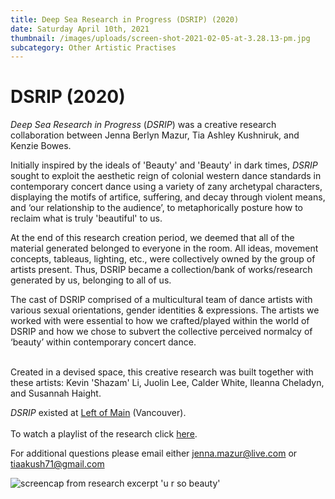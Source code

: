 ```yaml
---
title: Deep Sea Research in Progress (DSRIP) (2020)
date: Saturday April 10th, 2021
thumbnail: /images/uploads/screen-shot-2021-02-05-at-3.28.13-pm.jpg
subcategory: Other Artistic Practises
---
```

# DSRIP (2020)

*Deep Sea Research in Progress* (*DSRIP*) was a creative research collaboration between Jenna Berlyn Mazur, Tia Ashley Kushniruk, and Kenzie Bowes. 

Initially inspired by the ideals of 'Beauty' and 'Beauty' in dark times, *DSRIP* sought to exploit the aesthetic reign of colonial western dance standards in contemporary concert dance using a variety of zany archetypal characters, displaying the motifs of artifice, suffering, and decay through violent means, and ‘our relationship to the audience’, to metaphorically posture how to reclaim what is truly 'beautiful' to us. 

At the end of this research creation period, we deemed that all of the material generated belonged to everyone in the room. All ideas, movement concepts, tableaus, lighting, etc., were collectively owned by the group of artists present. Thus, DSRIP became a collection/bank of works/research generated by us, belonging to all of us. 

The cast of DSRIP comprised of a multicultural team of dance artists with various sexual orientations, gender identities & expressions. The artists we worked with were essential to how we crafted/played within the world of DSRIP and how we chose to subvert the collective perceived normalcy of ‘beauty’ within contemporary concert dance. 

\
Created in a devised space, this creative research was built together with these artists: Kevin 'Shazam' Li, Juolin Lee, Calder White, Ileanna Cheladyn, and Susannah Haight. 

*DSRIP*  existed at [Left of Main](https://www.leftofmain.com/) (Vancouver). \
\
To watch a playlist of the research click [here](https://youtube.com/playlist?list=PL1cAd3GGjp0iWmvunEbmj6BvaIwfGAB6J).

For additional questions please email either jenna.mazur@live.com or tiaakush71@gmail.com 

![](/images/uploads/img_3654.jpg "screencap from research excerpt 'u r so beauty'")